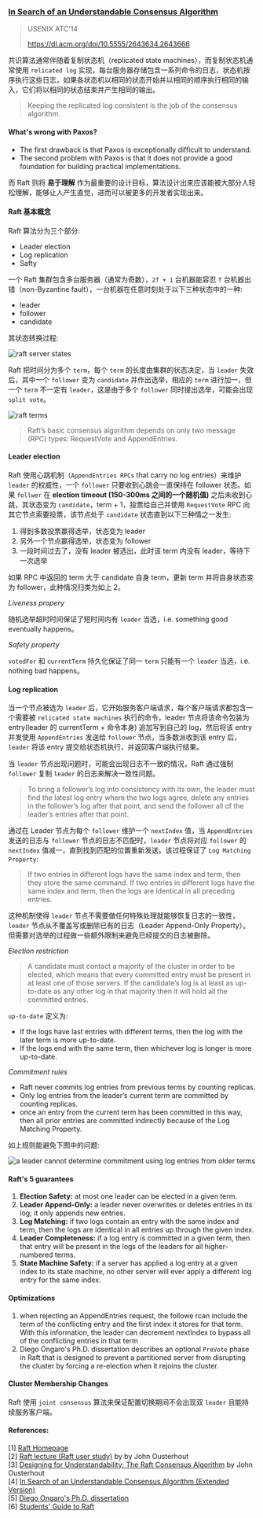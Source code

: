 ### [In Search of an Understandable Consensus Algorithm](../../assets/pdfs/raft.pdf)

> USENIX ATC'14
>
> https://dl.acm.org/doi/10.5555/2643634.2643666

共识算法通常伴随着复制状态机（replicated state machines），而复制状态机通常使用 `relicated log` 实现，每台服务器存储包含一系列命令的日志，状态机按序执行这些日志，如果各状态机以相同的状态开始并以相同的顺序执行相同的输入，它们将以相同的状态结束并产生相同的输出。

> Keeping the replicated log consistent is the job of the consensus algorithm.

#### What's wrong with Paxos?

- The first drawback is that Paxos is exceptionally difficult to understand.
- The second problem with Paxos is that it does not provide a good foundation for building practical implementations.

而 Raft 则将 **易于理解** 作为最重要的设计目标，算法设计出来应该能被大部分人轻松理解，能够让人产生直觉，进而可以被更多的开发者实现出来。

#### Raft 基本概念

Raft 算法分为三个部分:

- Leader election
- Log replication
- Safty

一个 Raft 集群包含多台服务器（通常为奇数），`2f + 1` 台机器能容忍 `f` 台机器出错（non-Byzantine fault），一台机器在任意时刻处于以下三种状态中的一种:

- leader
- follower
- candidate

其状态转换过程:

![raft server states](../../assets/images/raft-server-states.jpg)

Raft 把时间分为多个 `term`，每个 `term` 的长度由集群的状态决定，当 `leader` 失效后，其中一个 `follower` 变为 `candidate` 并作出选举，相应的 `term` 进行加一，但一个 `term` 不一定有 `leader`，这是由于多个 `follower` 同时提出选举，可能会出现 `split vote`。

![raft terms](../../assets/images/raft-terms.jpg)

> Raft’s basic consensus algorithm depends on only two message (RPC) types: RequestVote and AppendEntries.

#### Leader election

Raft 使用心跳机制（`AppendEntries RPCs` that carry no log entries）来维护 `leader` 的权威性，一个 `follower` 只要收到心跳会一直保持在 follower 状态。如果 `follwer` 在 **election timeout (150-300ms 之间的一个随机值)** 之后未收到心跳，其状态变为 `candidate`，term + 1，投票给自己并使用 `RequestVote` RPC 向其它节点索要投票，该节点处于 `candidate` 状态直到以下三种情之一发生:

1. 得到多数投票赢得选举，状态变为 leader
2. 另外一个节点赢得选举，状态变为 follower
3. 一段时间过去了，没有 leader 被选出，此时该 term 内没有 leader，等待下一次选举

如果 RPC 中返回的 term 大于 candidate 自身 term，更新 term 并将自身状态变为 follower，此种情况归类为如上 2。

*Liveness propery*

随机选举超时时间保证了短时间内有 `leader` 当选，i.e. something good eventually happens。

*Safety property*

`votedFor` 和 `currentTerm` 持久化保证了同一 `term` 只能有一个 `leader` 当选，i.e. nothing bad happens。

#### Log replication

当一个节点被选为 `leader` 后，它开始服务客户端请求，每个客户端请求都包含一个需要被 `relicated state machines` 执行的命令，leader 节点将该命令包装为 entry(leader 的 currentTerm + 命令本身) 追加写到自己的 log，然后将该 entry 并发使用 `AppendEntries` 发送给 `follower` 节点，当多数派收到该 entry 后，`leader` 将该 entry 提交给状态机执行，并返回客户端执行结果。

当 `leader` 节点出现问题时，可能会出现日志不一致的情况，Raft 通过强制 `follower` 复制 `leader` 的日志来解决一致性问题。

> To bring a follower’s log into consistency with its own, the leader must find the latest log entry where the two
> logs agree, delete any entries in the follower’s log after that point, and send the follower all of the leader’s
> entries after that point.

通过在 Leader 节点为每个 `follower` 维护一个 `nextIndex` 值，当 `AppendEntries` 发送的日志与 `follower` 节点的日志不匹配时，`leader` 节点将对应 `follower` 的 `nextIndex` 值减一，直到找到匹配的位置重新发送。该过程保证了 `Log Matching Property`:

> If two entries in different logs have the same index and term, then they store the same command.
> If two entries in different logs have the same index and term, then the logs are identical in all preceding entries.

这种机制使得 `leader` 节点不需要做任何特殊处理就能够恢复日志的一致性，`leader` 节点从不覆盖写或删除已有的日志（Leader Append-Only Property）。但需要对选举的过程做一些额外限制来避免已经提交的日志被删除。

*Election restriction*

> A candidate must contact a majority of the cluster in order to be elected, which means that every
> committed entry must be present in at least one of those servers. If the candidate’s log is at least
> as up-to-date as any other log in that majority then it will hold all the committed entries.

`up-to-date` 定义为:

- If the logs have last entries with different terms, then the log with the later term is more up-to-date.
- If the logs end with the same term, then whichever log is longer is more up-to-date.

*Commitment rules*

- Raft never commits log entries from previous terms by counting replicas.
- Only log entries from the leader’s current term are committed by counting replicas.
- once an entry from the current term has been committed in this way, then all prior entries are committed indirectly because of the Log Matching Property.

如上规则能避免下图中的问题:

![a leader cannot determine commitment using log entries from older terms](../../assets/images/raft-never-commit-previouse-term-by-counting-replicas.jpg)

#### Raft's 5 guarantees

1. **Election Safety:** at most one leader can be elected in a given term.
2. **Leader Append-Only:** a leader never overwrites or deletes entries in its log; it only appends new entries.
3. **Log Matching:** if two logs contain an entry with the same index and term, then the logs are identical in all entries up through the given index.
4. **Leader Completeness:** if a log entry is committed in a given term, then that entry will be present in the logs of the leaders for all higher-numbered terms.
5. **State Machine Safety:** if a server has applied a log entry at a given index to its state machine, no other server will ever apply a different log entry for the same index.

#### Optimizations

1. when rejecting an AppendEntries request, the followe rcan include the term of the conflicting entry and the first index it stores for that term. With this information, the leader can decrement nextIndex to bypass all of the conflicting entries in that term
2. Diego Ongaro's Ph.D. dissertation describes an optional `PreVote` phase in Raft that is designed to prevent a partitioned server from disrupting the cluster by forcing a re-election when it rejoins the cluster.

#### Cluster Membership Changes

Raft 使用 `joint consensus` 算法来保证配置切换期间不会出现双 `leader` 且能持续服务客户端。

#### References:

[1] [Raft Homepage](https://raft.github.io/)<br>
[2] [Raft lecture (Raft user study)](https://www.youtube.com/watch?v=YbZ3zDzDnrw) by by John Ousterhout<br>
[3] [Designing for Understandability: The Raft Consensus Algorithm](https://www.youtube.com/watch?v=vYp4LYbnnW8) by John Ousterhout<br>
[4] [In Search of an Understandable Consensus Algorithm (Extended Version)](../../assets/pdfs/raft-extended-version.pdf)<br>
[5] [Diego Ongaro's Ph.D. dissertation](https://github.com/ongardie/dissertation#readme)<br>
[6] [Students' Guide to Raft](https://thesquareplanet.com/blog/students-guide-to-raft/)